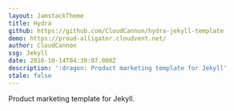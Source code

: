 ```yaml
---
layout: JamstackTheme
title: Hydra
github: https://github.com/CloudCannon/hydra-jekyll-template
demo: https://proud-alligator.cloudvent.net/
author: CloudCannon
ssg: Jekyll
date: 2016-10-14T04:39:07.000Z
description: ':dragon: Product marketing template for Jekyll'
stale: false
---
```


Product marketing template for Jekyll.